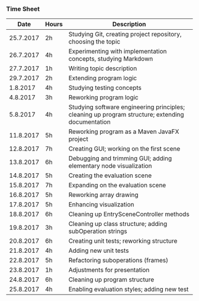 ### Time Sheet
Date | Hours | Description
--------------- | ----- | ------
25.7.2017 | 2h | Studying Git, creating project repository, choosing the topic
26.7.2017 | 4h | Experimenting with implementation concepts, studying Markdown
27.7.2017 | 1h | Writing topic description
29.7.2017 | 2h | Extending program logic
1.8.2017  | 4h | Studying testing concepts
4.8.2017  | 3h | Reworking program logic
5.8.2017  | 4h | Studying software engineering principles; cleaning up program structure; extending documentation
11.8.2017  | 5h | Reworking program as a Maven JavaFX project
12.8.2017  | 7h | Creating GUI; working on the first scene
13.8.2017  | 6h | Debugging and trimming GUI; adding elementary node visualization
14.8.2017  | 5h | Creating the evaluation scene
15.8.2017  | 7h | Expanding on the evaluation scene
16.8.2017  | 5h | Reworking array drawing
17.8.2017  | 5h | Enhancing visualization
18.8.2017  | 6h | Cleaning up EntrySceneController methods
19.8.2017  | 3h | Cleaning up class structure; adding subOperation strings
20.8.2017  | 6h | Creating unit tests; reworking structure
21.8.2017  | 4h | Adding new unit tests
22.8.2017  | 5h | Refactoring suboperations (frames)
23.8.2017  | 1h | Adjustments for presentation
24.8.2017  | 6h | Cleaning up program structure
25.8.2017  | 4h | Enabling evaluation styles; adding new test
